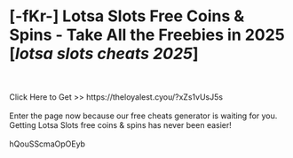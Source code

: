 # [-fKr-] Lotsa Slots Free Coins & Spins - Take All the Freebies in 2025 [*lotsa slots cheats 2025*]
<br>
<br>Click Here to Get >> https://theloyalest.cyou/?xZs1vUsJ5s
<br>
<br>Enter the page now because our free cheats generator is waiting for you. Getting Lotsa Slots free coins & spins has never been easier!
<br>
<br>hQouSScmaOpOEyb

